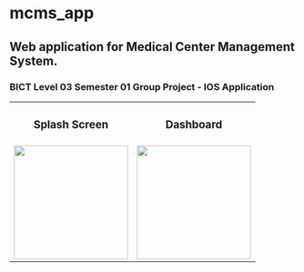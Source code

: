 # mcms_app
## Web application for Medical Center Management System.
### BICT Level 03 Semester 01 Group Project - IOS Application

<table border="0">
  <tr>
    <td><h3 align="center">Splash Screen</h3></td>
    <td><h3 align="center">Dashboard</h3></td>
  </tr>
  <tr>
    <td><img src="https://user-images.githubusercontent.com/44818405/219420846-01b239d6-44d4-4395-ab50-15d2f79c407b.jpg" style="width:200px;"></td>
    <td><img src="https://user-images.githubusercontent.com/44818405/219423166-e806a905-4460-43ab-b855-34543ad4b417.jpg" style="width:200px;"></td>
  </tr>
</table>
